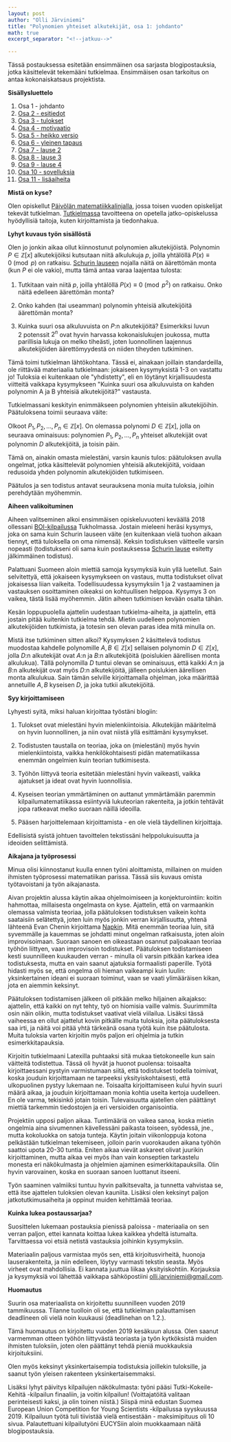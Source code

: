 ```yaml
---
layout: post
author: "Olli Järviniemi"
title: "Polynomien yhteiset alkutekijät, osa 1: johdanto"
math: true
excerpt_separator: "<!--jatkuu-->"

---
```


Tässä postauksessa esitetään ensimmäinen osa sarjasta blogipostauksia, jotka käsittelevät tekemääni tutkielmaa. Ensimmäisen osan tarkoitus on antaa kokonaiskatsaus projektista.


<!--jatkuu-->

**Sisällysluettelo**


1. Osa 1 - johdanto
2. [Osa 2 - esitiedot](https://blog.matematiikkakilpailut.fi/2019/06/05/PYA02esitiedot.html)
3. [Osa 3 - tulokset](https://blog.matematiikkakilpailut.fi/2019/06/05/PYA03tulokset.html)
4. [Osa 4 - motivaatio](https://blog.matematiikkakilpailut.fi/2019/06/05/PYA04motivaatio.html)
5. [Osa 5 - heikko versio](https://blog.matematiikkakilpailut.fi/2019/06/05/PYA05heikko.html)
6. [Osa 6 - yleinen tapaus](https://blog.matematiikkakilpailut.fi/2019/06/05/PYA06yleinen.html)
7. [Osa 7 - lause 2](https://blog.matematiikkakilpailut.fi/2019/06/05/PYA07lause2.html)
8. [Osa 8 - lause 3](https://blog.matematiikkakilpailut.fi/2019/06/05/PYA08lause3.html)
9. [Osa 9 - lause 4](https://blog.matematiikkakilpailut.fi/2019/06/05/PYA09lause4.html)
10. [Osa 10 - sovelluksia](https://blog.matematiikkakilpailut.fi/2019/06/05/PYA10sovelluksia.html)
11. [Osa 11 - lisäaiheita](https://blog.matematiikkakilpailut.fi/2019/06/05/PYA11lisaaiheita.html)

**Mistä on kyse?**

Olen opiskellut [Päivölän matematiikkalinjalla](https://www.matematiikkalinja.fi/), jossa toisen vuoden opiskelijat tekevät tutkielman. [Tutkielmassa](https://www.matematiikkalinja.fi/tutkielma/) tavoitteena on opetella jatko-opiskelussa hyödyllisiä taitoja, kuten kirjoittamista ja tiedonhakua.


**Lyhyt kuvaus työn sisällöstä**

Olen jo jonkin aikaa ollut kiinnostunut polynomien alkutekijöistä. Polynomin $P \in \mathbb{Z}[x]$ alkutekijöiksi kutsutaan niitä alkulukuja $p$, joilla yhtälöllä $P(x) \equiv 0 \pmod{p}$ on ratkaisu. [Schurin lauseen](https://blog.matematiikkakilpailut.fi/2018/05/27/Schur.html) nojalla näitä on äärettömän monta (kun $P$ ei ole vakio), mutta tämä antaa varaa laajentaa tulosta:

1. Tutkitaan vain niitä $p$, joilla yhtälöllä $P(x) \equiv 0 \pmod{p^2}$ on ratkaisu. Onko näitä edelleen äärettömän monta?

2. Onko kahden (tai useamman) polynomin yhteisiä alkutekijöitä äärettömän monta?

3. Kuinka suuri osa alkuluvuista on $P$:n alkutekijöitä? Esimerkiksi luvun $2$ potenssit $2^n$ ovat hyvin harvassa kokonaislukujen joukossa, mutta parillisia lukuja on melko tiheästi, joten luonnollinen laajennus alkutekijöiden äärettömyydestä on niiden tiheyden tutkiminen.

Tämä toimi tutkielman lähtökohtana. Tässä ei, ainakaan joillain standardeilla, ole riittävää materiaalia tutkielmaan: jokaiseen kysymyksistä 1-3 on vastattu jo! Tuloksia ei kuitenkaan ole "yhdistetty", eli en löytänyt kirjallisuudesta viitteitä vaikkapa kysymykseen "Kuinka suuri osa alkuluvuista on kahden polynomin A ja B yhteisiä alkutekijöitä?" vastausta.

Tutkielmassani keskityin enimmäkseen polynomien yhteisiin alkutekijöihin. Päätuloksena toimii seuraava väite:

Olkoot $P_1, P_2, \ldots , P_n \in \mathbb{Z}[x]$. On olemassa polynomi $D \in \mathbb{Z}[x]$, jolla on seuraava ominaisuus: polynomien $P_1, P_2, \ldots , P_n$ yhteiset alkutekijät ovat polynomin $D$ alkutekijöitä, ja toisin päin.

Tämä on, ainakin omasta mielestäni, varsin kaunis tulos: päätuloksen avulla ongelmat, jotka käsittelevät polynomien yhteisiä alkutekijöitä, voidaan redusoida yhden polynomin alkutekijöiden tutkimiseen.

Päätulos ja sen todistus antavat seurauksena monia muita tuloksia, joihin perehdytään myöhemmin.


**Aiheen valikoituminen**

Aiheen valitseminen alkoi ensimmäisen opiskeluvuoteni keväällä 2018 ollessani [BOI-kilpailussa](https://boi2018.progolymp.se/) Tukholmassa. Jostain mieleeni heräsi kysymys, joka on sama kuin Schurin lauseen väite (en kuitenkaan vielä tuohon aikaan tiennyt, että tuloksella on oma nimensä). Keksin todistuksen väitteelle varsin nopeasti (todistukseni oli sama kuin postauksessa [Schurin lause](https://blog.matematiikkakilpailut.fi/2018/05/27/Schur.html) esitetty jälkimmäinen todistus).

Palattuani Suomeen aloin miettiä samoja kysymyksiä kuin yllä luetellut. Sain selvitettyä, että jokaiseen kysymykseen on vastaus, mutta todistukset olivat jokaisessa liian vaikeita. Todellisuudessa kysymyksiin 1 ja 2 vastaaminen ja vastauksen osoittaminen oikeaksi on kohtuullisen helppoa. Kysymys 3 on vaikea, tästä lisää myöhemmin. Jätin aiheen tutkimisen kevään osalta tähän.

Kesän loppupuolella ajattelin uudestaan tutkielma-aiheita, ja ajattelin, että jostain pitää kuitenkin tutkielma tehdä. Mietin uudelleen polynomien alkutekijöiden tutkimista, ja totesin sen olevan paras idea mitä minulla on.

Mistä itse tutkiminen sitten alkoi? Kysymyksen 2 käsittelevä todistus muodostaa kahdelle polynomille $A, B \in \mathbb{Z}[x]$ sellaisen polynomin $D \in \mathbb{Z}[x]$, jolla $D$:n alkutekijät ovat $A$:n ja $B$:n alkutekijöitä (poislukien äärellisen monta alkulukua). Tällä polynomilla $D$ tuntui olevan se ominaisuus, että kaikki $A$:n ja $B$:n alkutekijät ovat myös $D$:n alkutekijöitä, jälleen poislukien äärellisen monta alkulukua. Sain tämän selville kirjoittamalla ohjelman, joka määrittää annetuille $A, B$ kyseisen $D$, ja joka tutkii alkutekijöitä.

**Syy kirjoittamiseen**

Lyhyesti syitä, miksi haluan kirjoittaa työstäni blogiin:

1. Tulokset ovat mielestäni hyvin mielenkiintoisia. Alkutekijän määritelmä on hyvin luonnollinen, ja niin ovat niistä yllä esittämäni kysymykset.

2. Todistusten taustalla on teoriaa, joka on (mielestäni) myös hyvin mielenkiintoista, vaikka henkilökohtaisesti pidän matematiikassa enemmän ongelmien kuin teorian tutkimisesta.

3. Työhön liittyvä teoria esitetään mielestäni hyvin vaikeasti, vaikka ajatukset ja ideat ovat hyvin luonnollisia.

4. Kyseisen teorian ymmärtäminen on auttanut ymmärtämään paremmin kilpailumatematiikassa esiintyviä lukuteorian rakenteita, ja jotkin tehtävät jopa ratkeavat melko suoraan näillä ideoilla.

5. Pääsen harjoittelemaan kirjoittamista - en ole vielä täydellinen kirjoittaja.

Edellisistä syistä johtuen tavoittelen tekstissäni helppolukuisuutta ja ideoiden selittämistä.

**Aikajana ja työprosessi**

Minua olisi kiinnostanut kuulla ennen työni aloittamista, millainen on muiden ihmisten työprosessi matematiikan parissa. Tässä siis kuvaus omista työtavoistani ja työn aikajanasta.

Aivan projektin alussa käytin aikaa ohjelmoimiseen ja konjekturointiin: koitin hahmottaa, millaisesta ongelmasta on kyse. Ajattelin, että on varmaankin olemassa valmista teoriaa, jolla päätuloksen todistuksen vaikein kohta saataisiin selätettyä, joten luin myös jonkin verran kirjallisuutta, yhtenä lähteenä Evan Chenin kirjoittama [Napkin](http://web.evanchen.cc/napkin.html). Mitä enemmän teoriaa luin, sitä syvemmälle ja kauemmas se johdatti minut ongelman ratkaisusta, joten aloin improvisoimaan. Suoraan sanoen en oikeastaan osannut paljoakaan teoriaa työhön liittyen, vaan improvisoin todistukset. Päätuloksen todistamiseen kesti suunnilleen kuukauden verran - minulla oli varsin pitkään karkea idea todistuksesta, mutta en vain saanut ajatuksia formaalisti paperille. Työtä hidasti myös se, että ongelma oli hieman vaikeampi kuin luulin: yksinkertainen ideani ei suoraan toiminut, vaan se vaati ylimääräisen kikan, jota en aiemmin keksinyt.

Päätuloksen todistamisen jälkeen oli pitkään melko hiljainen aikajakso: ajattelin, että kaikki on nyt tehty, työ on hiomisia vaille valmis. Suurimmilta osin näin olikin, mutta todistukset vaativat vielä viilailua. Lisäksi tässä vaiheessa en ollut ajattelut kovin pitkälle muita tuloksia, joita päätuloksesta saa irti, ja näitä voi pitää yhtä tärkeänä osana työtä kuin itse päätulosta. Muita tuloksia varten kirjoitin myös paljon eri ohjelmia ja tutkin esimerkkitapauksia.

Kirjoitin tutkielmaani Latexilla puhtaaksi sitä mukaa tietokoneelle kun sain väitteitä todistettua. Tässä oli hyvät ja huonot puolensa: toisaalta kirjoittaessani pystyin varmistumaan siitä, että todistukset todella toimivat, koska jouduin kirjoittamaan ne tarpeeksi yksityiskohtaisesti, että ulkopuolinen pystyy lukemaan ne. Toisaalta kirjoittamiseen kului hyvin suuri määrä aikaa, ja jouduin kirjoittamaan monia kohtia useita kertoja uudelleen. En ole varma, tekisinkö jotain toisin. Tulevaisuutta ajatellen olen päättänyt miettiä tarkemmin tiedostojen ja eri versioiden organisointia.

Projektiin upposi paljon aikaa. Tuntimääriä on vaikea sanoa, koska mietin ongelmia aina sivumennen kävellessäni paikasta toiseen, syödessä, jne., mutta kokoluokka on satoja tunteja. Käytin joitain viikonloppuja kotona pelkästään tutkielman tekemiseen, jolloin parin vuorokauden aikana työhön saattoi upota 20-30 tuntia. Eniten aikaa vievät askareet olivat juurikin kirjoittaminen, mutta aikaa vei myös ihan vain konseptien tarkastelu monesta eri näkökulmasta ja ohjelmien ajaminen esimerkkitapauksilla. Olin hyvin varovainen, koska en suoraan sanoen luottanut itseeni.

Työn saaminen valmiiksi tuntuu hyvin palkitsevalta, ja tunnetta vahvistaa se, että itse ajattelen tuloksien olevan kauniita. Lisäksi olen keksinyt paljon jatkotutkimusaiheita ja oppinut muiden kehittämää teoriaa.


**Kuinka lukea postaussarjaa?**

Suosittelen lukemaan postauksia pienissä paloissa - materiaalia on sen verran paljon, ettei kannata koittaa lukea kaikkea yhdeltä istumalta. Tarvittaessa voi etsiä netistä vastauksia joihinkin kysymyksiin.

Materiaalin paljous varmistaa myös sen, että kirjoitusvirheitä, huonoja lauserakenteita, ja niin edelleen, löytyy varmasti tekstin seasta. Myös virheet ovat mahdollisia. Ei kannata juuttua liikaa yksityiskohtiin. Korjauksia ja kysymyksiä voi lähettää vaikkapa sähköpostiini olli.jarviniemi@gmail.com.

**Huomautus**

Suurin osa materiaalista on kirjoitettu suunnilleen vuoden 2019 tammikuussa. Tilanne tuolloin oli se, että tutkielman palauttamisen deadlineen oli vielä noin kuukausi (deadlinehan on 1.2.).

Tämä huomautus on kirjoitettu vuoden 2019 kesäkuun alussa. Olen saanut varmemman otteen työhön liittyvästä teoriasta ja työn kytköksistä muiden ihmisten tuloksiin, joten olen päättänyt tehdä pieniä muokkauksia kirjoituksiini.

Olen myös keksinyt yksinkertaisempia todistuksia joillekin tuloksille, ja saanut työn yleisen rakenteen yksinkertaisemmaksi.

Lisäksi lyhyt päivitys kilpailujen näkökulmasta: työni pääsi Tutki-Kokeile-Kehitä -kilpailun finaaliin, ja voitin kilpailun! (Voittajatöitä valitaan perinteisesti kaksi, ja olin toinen niistä.) Siispä minä edustan Suomea European Union Competition for Young Scientists -kilpailussa syyskuussa 2019. Kilpailuun työtä tuli tiivistää vielä entisestään - maksimipituus oli 10 sivua. Palautettuani kilpailutyöni EUCYSiin aloin muokkaamaan näitä blogipostauksia.
